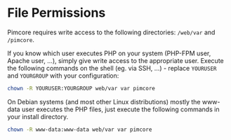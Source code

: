 # File Permissions

Pimcore requires write access to the following directories: `/web/var` and `/pimcore`.  

If you know which user executes PHP on your system (PHP-FPM user, Apache user, ...), simply give write access to the appropriate user.
Execute the following commands on the shell (eg. via SSH, …) - replace `YOURUSER` and `YOURGROUP` with your configuration:

```bash
chown -R YOURUSER:YOURGROUP web/var var pimcore
```

On Debian systems (and most other Linux distributions) mostly the www-data user executes the PHP files, just execute the following commands in your install directory.

```bash
chown -R www-data:www-data web/var var pimcore
```
